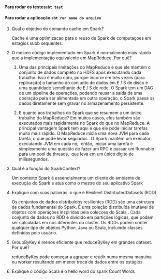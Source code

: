 
#### Para rodar os testes`sbt test`
#### Para rodar a aplicação `sbt run nome do arquivo`
1. Qual​ ​o​ ​objetivo​ ​do​ ​comando​ ​​cache​ ​​em​ ​Spark?

    Cache  é uma optimizacao para o reuso de Spark de computaçoes em estagios subb sequentes.  
2. O​ ​mesmo​ ​código​ ​implementado​ ​em​ ​Spark​ ​é​ ​normalmente​ ​mais​ ​rápido​ ​que​ ​a​ ​implementação​ ​equivalente​ ​em MapReduce.​ ​Por​ ​quê?
    
    1. Uma das principais limitações do MapReduce é que ele mantém o conjunto de dados completo no HDFS após
       executando cada trabalho. Isso é muito caro, porque incorre em três vezes (para replicação) o tamanho do conjunto de dados
       em E / S de disco e uma quantidade semelhante de E / S de rede. O Spark tem um DAG de um pipeline de operações,
       podendo reusar a saída de uma operação para ser alimentada em outra operação, o Spark passa os dados diretamente sem gravar no armazenamento persistente.
       
    2. E quanto aos trabalhos do Spark que se resumem a um único trabalho do MapReduce?
       Em muitos casos, eles também são executados mais rapidamente no Spark do que no MapReduce. A principal vantagem
       Spark tem aqui é que ele pode iniciar tarefas muito mais rápido.
       O MapReduce inicia uma nova JVM para cada tarefa, o que pode levar segundos 
       . O Spark mantém um executor executando JVM em cada nó,
        então, iniciar uma tarefa é simplesmente uma questão de fazer um RPC e passar um Runnable para um pool de threads,
        que leva em um único dígito de milissegundos.
    
3. Qual​ ​é​ ​a​ ​função​ ​do​ ​​SparkContext​?       
   
   Um contexto Spark é essencialmente um cliente do ambiente de execução do Spark e atua como o mestre do seu aplicativo Spark
    
4. Explique​ ​com​ ​suas​ ​palavras​ ​​ ​o​ ​que​ ​é​ ​​Resilient​ ​Distributed​ ​Datasets​​ ​(RDD)
   
      Os conjuntos de dados distribuídos resilientes (RDD) são uma estrutura de dados fundamental do Spark. É uma coleção distribuída imutável de objetos com operações inspiridas pela coleçoes do Scala . 
      Cada conjunto de dados no RDD é dividido em partições lógicas, que podem ser calculadas em nós diferentes do cluster. Os RDDs podem conter qualquer tipo de objetos Python, Java ou Scala, 
      incluindo classes definidas pelo usuário.  
   
5. GroupByKey​ ​​é​ ​menos​ ​eficiente​ ​que​ ​​reduceByKey​ ​​em​ ​grandes​ ​dataset.​ ​Por​ ​quê?
    ​​
    
    reduceByKey​ pode começar a agrupar e reudir numa mesma maquina ou worker resultando em menor troca de dados entre os estágios
 6. Explique o código Scala
    é o hello word do spark Count Words  
     
    